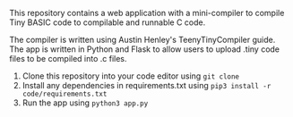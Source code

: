 This repository contains a web application with a mini-compiler to compile Tiny BASIC code to compilable and runnable C code.

The compiler is written using Austin Henley's TeenyTinyCompiler guide. The app is written in Python and Flask to allow users to upload .tiny code files to be compiled into .c files.

1. Clone this repository into your code editor using `git clone`
2. Install any dependencies in requirements.txt using `pip3 install -r code/requirements.txt`
3. Run the app using `python3 app.py`

